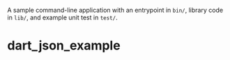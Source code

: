 A sample command-line application with an entrypoint in `bin/`, library code
in `lib/`, and example unit test in `test/`.
# dart_json_example
